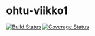 # ohtu-viikko1
[![Build Status](https://travis-ci.org/Antiik91/ohtu-viikko1.svg?branch=master)](https://travis-ci.org/Antiik91/ohtu-viikko1)
[![Coverage Status](https://coveralls.io/repos/github/Antiik91/ohtu-viikko1/badge.svg?branch=master)](https://coveralls.io/github/Antiik91/ohtu-viikko1?branch=master)
